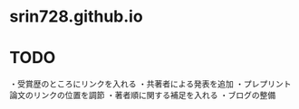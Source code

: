 # srin728.github.io

# TODO
・受賞歴のところにリンクを入れる
・共著者による発表を追加
・プレプリント論文のリンクの位置を調節
・著者順に関する補足を入れる
・ブログの整備
